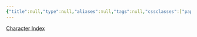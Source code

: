 ```yaml
---
{"title":null,"type":null,"aliases":null,"tags":null,"cssclasses":["paper","justified","publish"],"draft":true,"created":"2024-10-23T02:22","updated":"2024-10-23T02:23","encoded":"SoH%20Index.md","link":null,"publish":true,"path":"Song of Hero/SoH Index.md","permalink":"/song-of-hero/so-h-index/","PassFrontmatter":true}
---
```



[Character Index](Character%20Index.md)